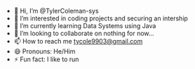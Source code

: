 - 👋 Hi, I’m @TylerColeman-sys
- 👀 I’m interested in coding projects and securing an intership
- 🌱 I’m currently learning Data Systems using Java
- 💞️ I’m looking to collaborate on nothing for now...
- 📫 How to reach me tycole9903@gmail.com
- 😄 Pronouns: He/Him
- ⚡ Fun fact: I like to run

<!---
TylerColeman-sys/TylerColeman-sys is a ✨ special ✨ repository because its `README.md` (this file) appears on your GitHub profile.
You can click the Preview link to take a look at your changes.
--->
